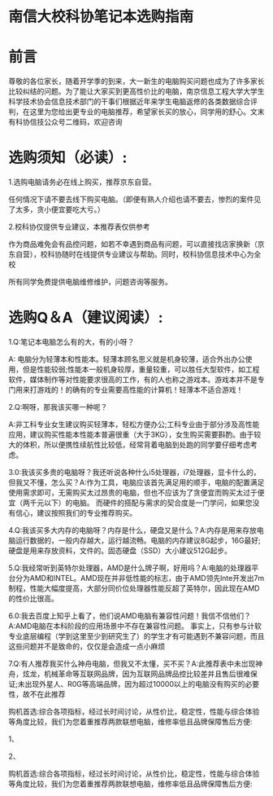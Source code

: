 # 南信大校科协笔记本选购指南

# 前言

尊敬的各位家长，随着开学季的到来，大一新生的电脑购买问题也成为了许多家长比较纠结的问题。为了能让大家买到更高性价比的电脑，南京信息工程大学大学生科学技术协会信息技术部门的干事们根据近年来学生电脑返修的各类数据综合评判，在这里为您给出更专业的电脑推荐，希望家长买的放心，同学用的舒心。文末有科协信技公众号二维码，欢迎咨询

# 选购须知（必读）:

1.选购电脑请务必在线上购买，推荐京东自营。

任何情况下请不要去线下购买电脑。（即便有熟人介绍也请不要去，惨烈的案件见了太多，贪小便宜要吃大亏。）

2.校科协仅提供专业建议，本推荐表仅供参考

作为商品难免会有品控问题，如若不幸遇到商品有问题，可以直接找店家换新（京东自营），校科协随时在线提供专业建议与帮助。同时，校科协信息技术中心为全校

所有同学免费提供电脑维修维护，问题咨询等服务。

# 选购Q＆A（建议阅读）:

1.Q:笔记本电脑怎么有的大，有的小呀？

A: 电脑分为轻薄本和性能本。轻薄本顾名思义就是机身较薄，适合外出办公使用，但是性能较弱;性能本一般机身较厚，重量较重，可以胜任大型软件，如工程软件，媒体制作等对性能要求很高的工作，有的人也称之游戏本。游戏本并不是专门用来打游戏的！的确有的专业需要高性能的计算机！轻薄本不适合游戏！

2.Q:啊呀，那我该买哪一种呢？

A:非工科专业女生建议购买轻薄本，轻松方便办公;工科专业由于部分涉及高性能应用，建议购买性能本性能本普遍很重（大于3KG），女生购买需要斟酌。由于较大的体积，所以便携性续航性比较低，经常背着电脑到处跑的同学要仔细考虑考虑。

3.0:我该买多贵的电脑呀？我还听说各种什么i5处理器，i7处理器，显卡什么的，但我又不懂，怎么买？A:作为工具，电脑应该首先满足用的顺手，电脑的配置满足使用需求即可，无需购买太过昂贵的电脑，但也不应该为了贪便宜而购买太过于便宜（两千元以下）的电脑。
而硬件的搭配与需求的契合度是一门学问，如果您没有信心，建议按照我们的专业推荐购买。

4.Q:我该买多大内存的电脑呀？内存是什么，硬盘又是什么？A:内存是用来存放电脑运行数据的，一般内存越大，运行越流畅。电脑的内存建议8G起步，16G最好;硬盘是用来存放资料，文件的。固态硬盘（SSD）大小建议512G起步。

5.Q:我经常听到英特尔处理器，AMD是什么牌子啊，好用吗？A:电脑的处理器平台分为AMD和INTEL。AMD现在并非低性能的标志，由于AMD领先lnte开发出7m制程，性能大幅度提高，大部分同价位处理器性能反超了英特尔，因此现在AMD的性价比很高。

6.0:我去百度上知乎上看了，他们说AMD电脑有兼容性问题！我信不信他们？A:AMD电脑在本科阶段的应用场景中不存在兼容性问题。
事实上，只有参与计软专业底层编程（学到这里至少到研究生了）的学生才有可能遇到不兼容问题，而且这些问题并不是致命的，仅仅是会造成一点小麻烦

7.Q:有人推荐我买什么神舟电脑，但我又不太懂，买不买？A:此推荐表中未岀现神舟，炫龙，机械革命等互联网品牌，因为互联网品牌品控比较差并且售后很难保证;未出现外星人、R0G等高端品牌，因为超过10000以上的电脑没有购买的必要性，故不在此推荐

购机首选:综合各项指标，经过长时间讨论，从性价比，稳定性，性能与综合体验等角度比较，我们为您着重推荐两款联想电脑，维修率低且品牌保障售后方便:

1、

2、


购机首选:综合各项指标，经过长时间讨论，从性价比，稳定性，性能与综合体验等角度比较，我们为您着重推荐两款联想电脑，维修率低且品牌保障售后方便:
